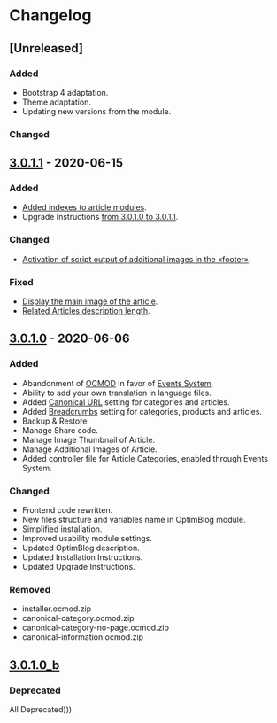 # Changelog
## [Unreleased]
### Added
- Bootstrap 4 adaptation.
- Theme adaptation.
- Updating new versions from the module.

### Changed

## [3.0.1.1](https://github.com/optimlab/optimblog/releases/tag/3.0.1.1) - 2020-06-15
### Added
- [Added indexes to article modules](https://github.com/optimlab/optimblog/commit/76975ac18f6b3f999678b2f079d43d75eec44ea4).
- Upgrade Instructions [from 3.0.1.0 to 3.0.1.1](https://github.com/optimlab/optimblog/blob/master/README.md#from-301x-to-301xn).

### Changed
- [Activation of script output of additional images in the «footer»](https://github.com/optimlab/optimblog/commit/7d0f1ea7eea056c1618d79f03aa75351ad8104bf).

### Fixed
- [Display the main image of the article](https://github.com/optimlab/optimblog/commit/2fdd18c19ad3992020ca25882a101e5deabb91d1).
- [Related Articles description length](https://github.com/optimlab/optimblog/commit/3e8f414e72c20dab898b273781f69405f8dddf25).

## [3.0.1.0](https://github.com/optimlab/optimblog/releases/tag/3.0.1.0) - 2020-06-06
### Added
- Abandonment of [OCMOD](https://github.com/opencart/opencart/wiki/Modification-System) in favor of [Events System](https://github.com/opencart/opencart/wiki/Events-System).
- Ability to add your own translation in language files.
- Added [Canonical URL](https://en.wikipedia.org/wiki/Canonical_link_element) setting for categories and articles.
- Added [Breadcrumbs](https://en.wikipedia.org/wiki/Breadcrumb_navigation) setting for categories, products and articles.
- Backup & Restore
- Manage Share code.
- Manage Image Thumbnail of Article.
- Manage Additional Images of Article.
- Added controller file for Article Categories, enabled through Events System.

### Changed
- Frontend code rewritten.
- New files structure and variables name in OptimBlog module.
- Simplified installation.
- Improved usability module settings.
- Updated OptimBlog description.
- Updated Installation Instructions.
- Updated Upgrade Instructions.

### Removed
- installer.ocmod.zip
- canonical-category.ocmod.zip
- canonical-category-no-page.ocmod.zip
- canonical-information.ocmod.zip

## [3.0.1.0_b](https://github.com/optimlab/optimblog/releases/tag/3.0.1.0_b)
### Deprecated
All Deprecated)))
